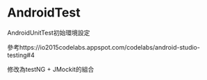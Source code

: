 # AndroidTest
AndroidUnitTest初始環境設定

參考https://io2015codelabs.appspot.com/codelabs/android-studio-testing#4 

修改為testNG + JMockit的組合
